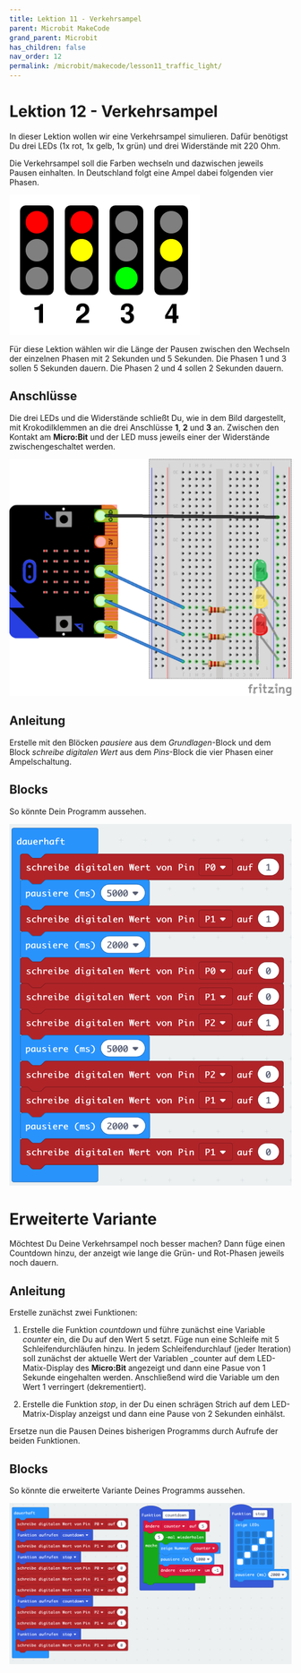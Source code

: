 ```yaml
---
title: Lektion 11 - Verkehrsampel
parent: Microbit MakeCode
grand_parent: Microbit
has_children: false
nav_order: 12
permalink: /microbit/makecode/lesson11_traffic_light/
---
```


# Lektion 12 - Verkehrsampel

In dieser Lektion wollen wir eine Verkehrsampel simulieren. Dafür benötigst Du drei LEDs (1x rot, 1x gelb, 1x grün) und drei Widerstände mit 220 Ohm.

Die Verkehrsampel soll die Farben wechseln und dazwischen jeweils Pausen einhalten. In Deutschland folgt eine Ampel dabei folgenden vier Phasen.

![Ampelphasen](./traffic_lights_4_states.png "Ampelphasen")

Für diese Lektion wählen wir die Länge der Pausen zwischen den Wechseln der einzelnen Phasen mit 2 Sekunden und 5 Sekunden.
Die Phasen 1 und 3 sollen 5 Sekunden dauern.
Die Phasen 2 und 4 sollen 2 Sekunden dauern.

## Anschlüsse 

Die drei LEDs und die Widerstände schließt Du, wie in dem Bild dargestellt, mit Krokodilklemmen an die drei Anschlüsse __1__, __2__ und __3__ an. Zwischen den Kontakt am __Micro:Bit__ und der LED muss jeweils einer der Widerstände zwischengeschaltet werden.

![Verkehrsampel](./wiring.png "Verkehrsampel")

## Anleitung

Erstelle mit den Blöcken _pausiere_ aus dem _Grundlagen_-Block und dem Block _schreibe digitalen Wert_ aus dem _Pins_-Block die vier Phasen einer Ampelschaltung.

## Blocks

So könnte Dein Programm aussehen.

![Screenshot](./screenshot.png "Screenshot")

# Erweiterte Variante

Möchtest Du Deine Verkehrsampel noch besser machen? Dann füge einen Countdown hinzu, der anzeigt wie lange die Grün- und Rot-Phasen jeweils noch dauern.

## Anleitung

Erstelle zunächst zwei Funktionen:

1. Erstelle die Funktion _countdown_ und führe zunächst eine Variable _counter_ ein, die Du auf den Wert 5 setzt. Füge nun eine Schleife mit 5 Schleifendurchläufen hinzu. In jedem Schleifendurchlauf (jeder Iteration) soll zunächst der aktuelle Wert der Variablen _counter auf dem LED-Matix-Display des __Micro:Bit__ angezeigt und dann eine Pasue von 1 Sekunde eingehalten werden. Anschließend wird die Variable um den Wert 1 verringert (dekrementiert). 

2. Erstelle die Funktion _stop_, in der Du einen schrägen Strich auf dem LED-Matrix-Display anzeigst und dann eine Pause von 2 Sekunden einhälst.

Ersetze nun die Pausen Deines bisherigen Programms durch Aufrufe der beiden Funktionen.

## Blocks

So könnte die erweiterte Variante Deines Programms aussehen.

![Screenshot Advanced](./screenshot_advanced.png "Screenshot Advanced")
